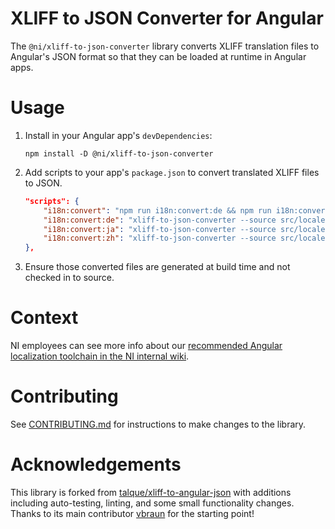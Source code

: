 # XLIFF to JSON Converter for Angular

The `@ni/xliff-to-json-converter` library converts XLIFF translation files to Angular's JSON format so that they can be loaded at runtime in Angular apps.

# Usage

1. Install in your Angular app's `devDependencies`:

    ```
    npm install -D @ni/xliff-to-json-converter
    ```

2. Add scripts to your app's `package.json` to convert translated XLIFF files to JSON.

    ```json
    "scripts": {
        "i18n:convert": "npm run i18n:convert:de && npm run i18n:convert:ja && npm run i18n:convert:zh",
        "i18n:convert:de": "xliff-to-json-converter --source src/locales/messages.de.xlf --destination src/locales/messages.de.json",
        "i18n:convert:ja": "xliff-to-json-converter --source src/locales/messages.ja.xlf --destination src/locales/messages.ja.json",
        "i18n:convert:zh": "xliff-to-json-converter --source src/locales/messages.zh.xlf --destination src/locales/messages.zh.json",
    },
    ```

3. Ensure those converted files are generated at build time and not checked in to source.

# Context

NI employees can see more info about our [recommended Angular localization toolchain in the NI internal wiki](https://dev.azure.com/ni/DevCentral/_wiki/wikis/AppCentral.wiki/6636/Internationalization-(Angular)).

# Contributing

See [CONTRIBUTING.md](/packages/xliff-to-json-converter/CONTRIBUTING.md) for instructions to make changes to the library.

# Acknowledgements

This library is forked from [talque/xliff-to-angular-json](https://github.com/talque/xliff-to-angular-json) with additions including auto-testing, linting, and some small functionality changes. Thanks to its main contributor [vbraun](https://github.com/vbraun) for the starting point!